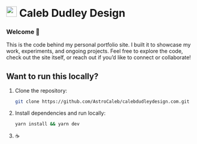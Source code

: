# <img src="https://calebdudleydesign.com/images/cdd.png" style="height: 28px; width: 28px;"> Caleb Dudley Design

### Welcome 🖖

This is the code behind my personal portfolio site. I built it to showcase my work, experiments, and ongoing projects. Feel free to explore the code, check out the site itself, or reach out if you’d like to connect or collaborate!

## Want to run this locally?

1. Clone the repository:
   ```bash
   git clone https://github.com/AstroCaleb/calebdudleydesign.com.git
   ```
2. Install dependencies and run locally:
   ```bash
   yarn install && yarn dev
   ```
3. ☕️
